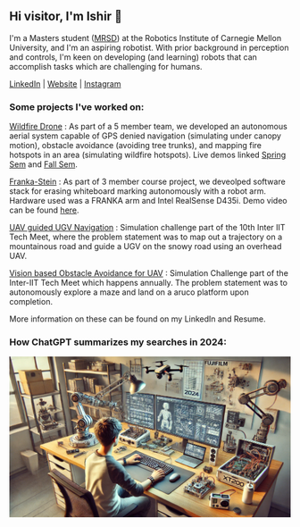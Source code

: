 ## Hi visitor, I'm Ishir 👋

I'm a Masters student ([MRSD](https://www.ri.cmu.edu/education/masters-programs/masters-robotics-and-autonomous-systems/)) at the Robotics Institute of Carnegie Mellon University, and I'm an aspiring robotist. With prior background in perception and controls, I'm keen on developing (and learning) robots that can accomplish tasks which are challenging for humans. 

<!-- ### Currently I'm working on -->
[LinkedIn](https://www.linkedin.com/in/ishir-gupta/) | [Website](https://isro01.github.io/)  | [Instagram](https://www.instagram.com/ishir.roongta/)


### Some projects I've worked on:
<!-- 
<details>
<summary>show</summary>
<br>
This is how you dropdown.
</details> -->

<!-- Add links too -->
[Wildfire Drone](https://mrsdprojects.ri.cmu.edu/2024teamb/) :
As part of a 5 member team, we developed an autonomous aerial system capable of GPS denied navigation (simulating under canopy motion), obstacle avoidance (avoiding tree trunks), and mapping fire hotspots in an area (simulating wildfire hotspots). Live demos linked [Spring Sem](https://www.youtube.com/watch?v=IAE71FNCuks) and [Fall Sem]().

[Franka-Stein](https://drive.google.com/file/d/17YVXuGEJ2rgmDS1DY1Mh6kl8ccbDTyVC/view?usp=sharing&usp=embed_facebook) :
As part of 3 member course project, we deveolped software stack for erasing whiteboard marking autonomously with a robot arm. Hardware used was a FRANKA arm and Intel RealSense D435i. Demo video can be found [here](https://www.youtube.com/watch?v=gNvjeiw5U4U&list=LL&index=2).


<!-- #### Context Aware Grasping
This was a exploratory course project in an attempt to get a contextually aware grasp point given an object in a scene using VQA to describe the scene, LLM to make a decision, and VLM to locate the appropraite object from options/most appropriate grasp point.  -->


[UAV guided UGV Navigation](https://github.com/AerialRobotics-IITK/inter_iit_uav_guided_ugv) :
Simulation challenge part of the 10th Inter IIT Tech Meet, where the problem statement was to map out a trajectory on a mountainous road and guide a UGV on the snowy road using an overhead UAV.

[Vision based Obstacle Avoidance for UAV](https://github.com/AerialRobotics-IITK/inter_iit_dgre_voad) :
Simulation Challenge part of the Inter-IIT Tech Meet which happens annually. The problem statement was to autonomously explore a maze and land on a aruco platform upon completion.

<!-- #### [IARC] -->

<!-- ### Skills
 -->
 More information on these can be found on my LinkedIn and Resume.


### How ChatGPT summarizes my searches in 2024:

![Alt text](images/photo_self_gpt.png)
<!-- 
**isro01/isro01** is a ✨ _special_ ✨ repository because its `README.md` (this file) appears on your GitHub profile.

Here are some ideas to get you started:

- 🔭 I’m currently working on ...
- 🌱 I’m currently learning ...
- 👯 I’m looking to collaborate on ...
- 🤔 I’m looking for help with ...
- 💬 Ask me about ...
- 📫 How to reach me: ...
- 😄 Pronouns: ...
- ⚡ Fun fact: ... -->

